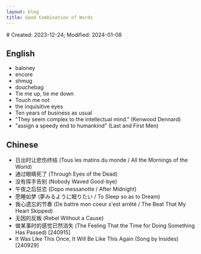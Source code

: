 ```yaml
---
layout: blog
title: Good Combination of Words
---
```


<span class="hidden-text"># Created: 2023-12-24; Modified: 2024-01-08</span>

## English

- baloney
- encore
- shmug
- douchebag
- Tie me up, tie me down
- Touch me not
- the inquisitive eyes
- Ten years of business as usual
- "They seem complex to the intellectual mind." (Kenwood Dennard)
- "assign a speedy end to humankind" (Last and First Men)

## Chinese

- 日出时让悲伤终结 (Tous les matins du monde / All the Mornings of the World)
- 通过眼睛死了 (Through Eyes of the Dead)
- 没有挥手告别 (Nobody Waved Good-bye)
- 午夜之后狂恋 (Dopo messanotte / After Midnight)
- 愿睡如梦 (夢みるように眠りたい / To Sleep so as to Dream)
- 我心遗忘的节奏 (De battre mon coeur s'est arrêté / The Beat That My Heart Skipped)
- 无因的反叛 (Rebel Without a Cause)
- 做某事时的感觉已然消失 (The Feeling That the Time for Doing Something Has Passed) [240915]
- It Was Like This Once, It Will Be Like This Again (Song by Insides) [240929]
